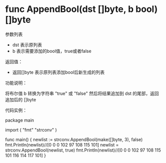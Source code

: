 # func AppendBool(dst []byte, b bool) []byte

参数列表

- dst 表示原列表 
- b   表示需要添加的bool值，true或者false

返回值：

- 返回[]byte 表示原列表添加bool后新生成的列表 

功能说明：

将布尔值 b 转换为字符串 "true" 或 "false" 然后将结果追加到 dst 的尾部，返回追加后的 []byte

代码实例：

package main

import (
	"fmt"
	"strconv"
)

func main() {
	newlist := strconv.AppendBool(make([]byte, 3), false)
	fmt.Println(newlist)//[0 0 0 102 97 108 115 101]
	newlist = strconv.AppendBool(newlist, true)
	fmt.Println(newlist)//[0 0 0 102 97 108 115 101 116 114 117 101]
}

